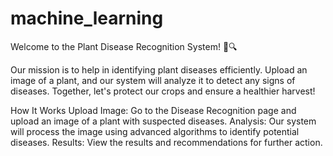 # machine_learning
Welcome to the Plant Disease Recognition System! 🌿🔍

Our mission is to help in identifying plant diseases efficiently. Upload an image of a plant, and our system will analyze it to detect any signs of diseases. Together, let's protect our crops and ensure a healthier harvest!

How It Works
Upload Image: Go to the Disease Recognition page and upload an image of a plant with suspected diseases.
Analysis: Our system will process the image using advanced algorithms to identify potential diseases.
Results: View the results and recommendations for further action.
